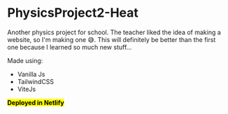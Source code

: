 # PhysicsProject2-Heat
Another physics project for school. The teacher liked the idea of making a website, so I'm making one 😅. This will definitely be better than the first one because I learned so much new stuff... <br>

Made using: 
* Vanilla Js
* TailwindCSS 
* ViteJs  

<mark>**Deployed in Netlify**</mark>
